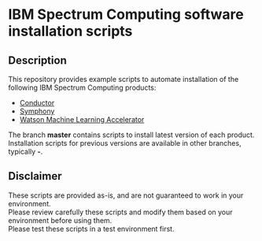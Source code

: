 # IBM Spectrum Computing software installation scripts

## Description
This repository provides example scripts to automate installation of the following IBM Spectrum Computing products:
* [Conductor](conductor)
* [Symphony](symphony)
* [Watson Machine Learning Accelerator](wmla)
  
The branch __master__ contains scripts to install latest version of each product.  
Installation scripts for previous versions are available in other branches, typically __<product>-<version>__.  

## Disclaimer
These scripts are provided as-is, and are not guaranteed to work in your environment.  
Please review carefully these scripts and modify them based on your environment before using them.  
Please test these scripts in a test environment first.  
